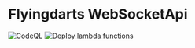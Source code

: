 # Flyingdarts WebSocketApi
[![CodeQL](https://github.com/flyingdarts/IYLTDSU.Signalling/actions/workflows/codeql.yml/badge.svg)](https://github.com/flyingdarts/IYLTDSU.Signalling/actions/workflows/codeql.yml)
[![Deploy lambda functions](https://github.com/flyingdarts/IYLTDSU.Signalling/actions/workflows/deploy-lambda-functions.yml/badge.svg)](https://github.com/flyingdarts/IYLTDSU.Signalling/actions/workflows/deploy-lambda-functions.yml)
